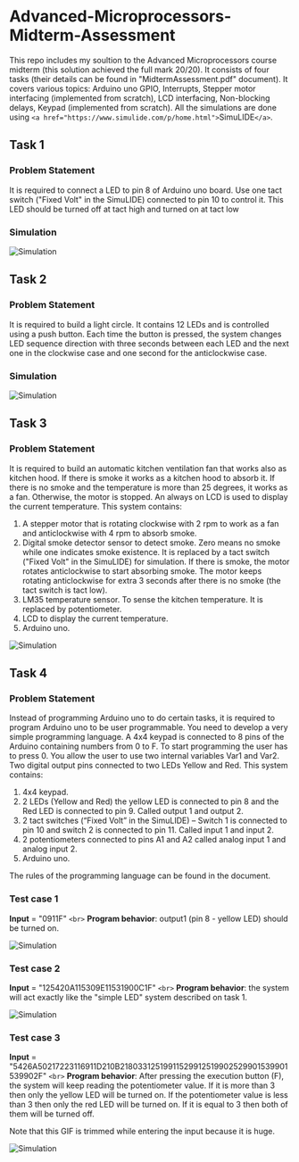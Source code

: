 # Advanced-Microprocessors-Midterm-Assessment

This repo includes my soultion to the Advanced Microprocessors course midterm (this solution achieved the full mark 20/20). It consists of four tasks (their details can be found in "MidtermAssessment.pdf" document). It covers various topics: Arduino uno GPIO, Interrupts, Stepper motor interfacing (implemented from scratch), LCD interfacing, Non-blocking delays, Keypad (implemented from scratch). All the simulations are done using `<a href="https://www.simulide.com/p/home.html">`SimuLIDE`</a>`.

## Task 1

### Problem Statement

It is required to connect a LED to pin 8 of Arduino uno board. Use one tact switch ("Fixed Volt" in the
SimuLIDE) connected to pin 10 to control it. This LED should be turned off at tact high and turned on at tact low

### Simulation

![Simulation](https://github.com/mostafa-elgendy22/Advanced-Microprocessors-Midterm-Assessment/blob/main/Task1/9190608_1_V1.gif)

## Task 2

### Problem Statement

It is required to build a light circle. It contains 12 LEDs and is controlled using a push button. Each time the button is pressed, the system changes LED sequence direction with three seconds between each LED and the next one in the clockwise case and one second for the anticlockwise case.

### Simulation

![Simulation](https://github.com/mostafa-elgendy22/Advanced-Microprocessors-Midterm-Assessment/blob/main/Task2/9190608_2_V1.gif)

## Task 3

### Problem Statement

It is required to build an automatic kitchen ventilation fan that works also as kitchen hood. If there is smoke it works as a kitchen hood to absorb it. If there is no smoke and the temperature is more than 25 degrees, it works as a fan. Otherwise, the motor is stopped. An always on LCD is used to display the current temperature. This system contains:

<ol>
    <li>A stepper motor that is rotating clockwise with 2 rpm to work as a fan and anticlockwise with 4 rpm to absorb smoke.</li>
    <li>Digital smoke detector sensor to detect smoke. Zero means no smoke while one indicates smoke existence. It is replaced by a tact switch ("Fixed Volt" in the SimuLIDE) for simulation. If there is smoke, the motor rotates anticlockwise to start absorbing smoke. The motor keeps rotating anticlockwise for extra 3 seconds after there is no smoke (the tact switch is tact low).</li>
    <li>LM35 temperature sensor. To sense the kitchen temperature. It is replaced by potentiometer.</li>
    <li>LCD to display the current temperature.</li>
    <li>Arduino uno.</li>
</ol>

![Simulation](https://github.com/mostafa-elgendy22/Advanced-Microprocessors-Midterm-Assessment/blob/main/Task3/9190608_3_V1.gif)

## Task 4

### Problem Statement

Instead of programming Arduino uno to do certain tasks, it is required to program Arduino uno to be user programmable. You need to develop a very simple programming language. A 4x4 keypad is connected to 8 pins of the Arduino containing numbers from 0 to F. To start programming the user has to press 0. You allow the user to use two internal variables Var1 and Var2. Two digital output pins connected to two LEDs Yellow and Red.
This system contains:

<ol>
    <li>4x4 keypad.</li>
    <li>2 LEDs (Yellow and Red) the yellow LED is connected to pin 8 and the Red LED is connected to pin 9. Called output 1 and output 2.</li>
    <li>2 tact switches (“Fixed Volt” in the SimuLIDE) – Switch 1 is connected to pin 10 and switch 2 is connected to pin 11. Called input 1 and input 2.</li>
    <li>2 potentiometers connected to pins A1 and A2 called analog input 1 and analog input 2.</li>
    <li>Arduino uno.</li>
</ol>

The rules of the programming language can be found in the document.

### Test case 1

**Input** = "0911F"
`<br>`
**Program behavior**: output1 (pin 8 - yellow LED) should be turned on.

![Simulation](https://github.com/mostafa-elgendy22/Advanced-Microprocessors-Midterm-Assessment/blob/main/Task4/9190608_4_V1_1.gif)

### Test case 2

**Input** = "125420A115309E11531900C1F"
`<br>`
**Program behavior**: the system will act exactly like the "simple LED" system described on task 1.

![Simulation](https://github.com/mostafa-elgendy22/Advanced-Microprocessors-Midterm-Assessment/blob/main/Task4/9190608_4_V1_2.gif)

### Test case 3

**Input** = "5426A50217223116911D210B21803312519911529912519902529901539901539902F"
`<br>`
**Program behavior**: After pressing the execution button (F), the system will keep reading the potentiometer value. If it is more than 3 then only the yellow LED will be turned on. If the potentiometer value is less than 3 then only the red LED will be turned on. If it is equal to 3 then both of them will be turned off.

Note that this GIF is trimmed while entering the input because it is huge.

![Simulation](https://github.com/mostafa-elgendy22/Advanced-Microprocessors-Midterm-Assessment/blob/main/Task4/9190608_4_V1_3.gif)
